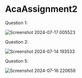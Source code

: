 # AcaAssignment2
Question 1: 

![Screenshot 2024-07-17 005523](https://github.com/user-attachments/assets/f6ce5631-4686-4fca-b9dc-fe17fb07dae4)

Question 2:

![Screenshot 2024-07-14 193533](https://github.com/user-attachments/assets/7756d577-58ae-40e6-bcd7-d6beec7979bb)

Question 5:

![Screenshot 2024-07-16 220659](https://github.com/user-attachments/assets/3d90788b-e170-4537-8582-c419279ebda1)
